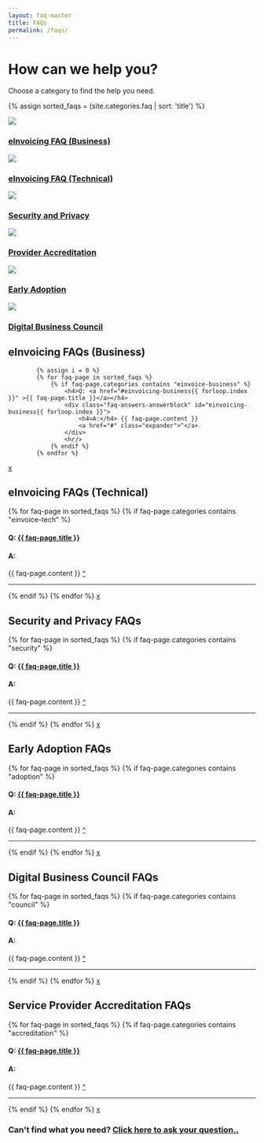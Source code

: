 ```yaml
---
layout: faq-master
title: FAQs
permalink: /faqs/
---
```


# How can we help you?

Choose a category to find the help you need.

<div class="faq-toc">

{% assign sorted_faqs = (site.categories.faq | sort: 'title') %}

<div class="faq-category">
    <img src="{{ site.url | absolute}}\images\security.png" class="category-img"/>
    <h3><a href="#einvoicing-business">eInvoicing FAQ (Business)</a></h3>
</div>

<div class="faq-category">
    <img src="{{ site.url | absolute}}\images\security.png" class="category-img"/>
    <h3><a href="#einvoicing-technical">eInvoicing FAQ (Technical)</a></h3>

</div>

<div class="faq-category">    
    <img src="{{ site.url | absolute}}\images\security.png" class="category-img"/>
     <h3><a href="#security-privacy">Security and Privacy</a></h3></div>

<div class="faq-category">
    <img src="{{ site.url | absolute}}\images\security.png" class="category-img"/>
    <h3><a href="#provider-accreditation">Provider Accreditation</a></h3>
</div>


<div class="faq-category">
    <img src="{{ site.url | absolute}}\images\security.png" class="category-img"/>
    <h3><a href="#early-adoption">Early Adoption</a></h3>
</div>

<div class="faq-category">
    <img src="{{ site.url | absolute}}\images\security.png" class="category-img"/>
    <h3><a href="#council-faqs">Digital Business Council</a></h3>
</div>

<section id="einvoicing-business" >
<div class="faq-answers">
<h2>eInvoicing FAQs (Business)</h2>

            {% assign i = 0 %}
            {% for faq-page in sorted_faqs %}
                {% if faq-page.categories contains "einvoice-business" %}                 
                    <h4>Q: <a href="#einvoicing-business{{ forloop.index }}" >{{ faq-page.title }}</a></h4>                   
                    <div class="faq-answers-answerblock" id="einvoicing-business{{ forloop.index }}">
                        <h4>A:</h4> {{ faq-page.content }}
                        <a href="#" class="expander">^</a>
                    </div> 
                    <hr/>
                {% endif %}
            {% endfor %}
 <a href="#" class="close">x</a>
</div>
</section>

<section id="einvoicing-technical" >
<div class="faq-answers">
<h2>eInvoicing FAQs (Technical)</h2>
            {% for faq-page in sorted_faqs %}
                {% if faq-page.categories contains "einvoice-tech" %}
                    <h4>Q: <a href="#einvoicing-technical{{ forloop.index }}" >{{ faq-page.title }}</a></h4>                   
                    <div class="faq-answers-answerblock" id="einvoicing-technical{{ forloop.index }}">
                        <h4>A:</h4> {{ faq-page.content }}
                        <a href="#" class="expander">^</a>
                    </div> 
                    <hr/>
                {% endif %}
            {% endfor %}
 <a href="#" class="close">x</a>
</div>
</section>

<section id="security-privacy" >
<div class="faq-answers">
<h2>Security and Privacy FAQs</h2>
            {% for faq-page in sorted_faqs %}
                {% if faq-page.categories contains "security" %}
                    <h4>Q: <a href="#security-privacy{{ forloop.index }}" >{{ faq-page.title }}</a></h4>                   
                    <div class="faq-answers-answerblock" id="security-privacy{{ forloop.index }}">
                        <h4>A:</h4> {{ faq-page.content }}
                        <a href="#" class="expander">^</a>
                    </div> 
                    <hr/>
                {% endif %}
            {% endfor %}
 <a href="#" class="close">x</a>
</div>
</section>

<section id="early-adoption" >
<div class="faq-answers">
<h2>Early Adoption FAQs</h2>
            {% for faq-page in sorted_faqs %}
                {% if faq-page.categories contains "adoption" %}
                   <h4>Q: <a href="#early-adoption{{ forloop.index }}" >{{ faq-page.title }}</a></h4>                   
                    <div class="faq-answers-answerblock" id="early-adoption{{ forloop.index }}">
                        <h4>A:</h4> {{ faq-page.content }}
                        <a href="#" class="expander">^</a>
                    </div> 
                    <hr/>
                {% endif %}
            {% endfor %}
 <a href="#" class="close">x</a>
</div>
</section>

<section id="council-faqs" >
<div class="faq-answers">
<h2>Digital Business Council FAQs</h2>
            {% for faq-page in sorted_faqs %}
                {% if faq-page.categories contains "council" %}
                    <h4>Q: <a href="#council-faqs{{ forloop.index }}" >{{ faq-page.title }}</a></h4>                   
                    <div class="faq-answers-answerblock" id="council-faqs{{ forloop.index }}">
                        <h4>A:</h4> {{ faq-page.content }}
                        <a href="#" class="expander">^</a>
                    </div> 
                    <hr/>
                {% endif %}
            {% endfor %}
 <a href="#" class="close">x</a>
</div>
</section>

<section id="provider-accreditation" >
<div class="faq-answers">
<h2>Service Provider Accreditation FAQs</h2>
            {% for faq-page in sorted_faqs %}
                {% if faq-page.categories contains "accreditation" %}
                    <h4>Q: <a href="#provider-accreditation{{ forloop.index }}" >{{ faq-page.title }}</a></h4>                   
                    <div class="faq-answers-answerblock" id="provider-accreditation{{ forloop.index }}">
                        <h4>A:</h4> {{ faq-page.content }}
                        <a href="#" class="expander">^</a>
                    </div> 
                    <hr/>
                {% endif %}
            {% endfor %}
 <a href="#" class="close">x</a>
</div>
</section>
</div>

### Can't find what you need?  [Click here to ask your question..](mailto:contact@digitalbusinesscouncil.com.au)

<script src="{{site.url | absolute}}/javascripts/classie.js"></script>
<script src="{{site.url | absolute}}/javascripts/overlay.js"></script>
